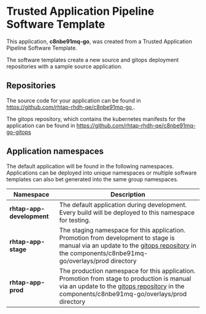 # Trusted Application Pipeline Software Template

This application, **c8nbe91mq-go**, was created from a Trusted Application Pipeline Software Template.

The software templates create a new source and gitops deployment repositories with a sample source application. 

## Repositories

The source code for your application can be found in [https://github.com/rhtap-rhdh-qe/c8nbe91mq-go ](https://github.com/rhtap-rhdh-qe/c8nbe91mq-go ).
 
The gitops repository, which contains the kubernetes manifests for the application can be found in 
[https://github.com/rhtap-rhdh-qe/c8nbe91mq-go-gitops ](https://github.com/rhtap-rhdh-qe/c8nbe91mq-go-gitops ) 

## Application namespaces 

The default application will be found in the following namespaces. Applications can be deployed into unique namespaces or multiple software templates can also bet generated into the same group namespaces.  

|  Namespace   |  Description   |  
| -------- | -------- |   
| **rhtap-app-development** | The default application during development. Every build will be deployed to this namespace for testing. | 
| **rhtap-app-stage** | The staging namespace for this application. Promotion from development to stage is manual via an update to the [gitops repository](https://github.com/rhtap-rhdh-qe/c8nbe91mq-go-gitops ) in the components/c8nbe91mq-go/overlays/prod directory |  
| **rhtap-app-prod** | The production namespace for this application. Promotion from stage to production is manual via an update to the [gitops repository](https://github.com/rhtap-rhdh-qe/c8nbe91mq-go-gitops ) in the components/c8nbe91mq-go/overlays/prod directory | 